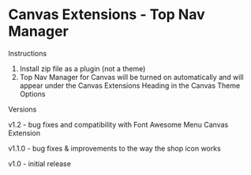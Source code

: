 Canvas Extensions - Top Nav Manager
===================================

Instructions

1. Install zip file as a plugin (not a theme)
2. Top Nav Manager for Canvas will be turned on automatically and will appear under the Canvas Extensions Heading in the Canvas Theme Options

Versions

v1.2 - bug fixes and compatibility with Font Awesome Menu Canvas Extension

v1.1.0 - bug fixes & improvements to the way the shop icon works

v1.0 - initial release

